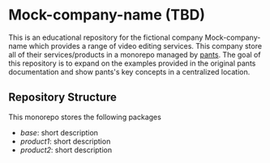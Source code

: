 # Mock-company-name (TBD)

This is an educational repository for the fictional company Mock-company-name which provides a range of video editing services. This company store all of their services/products in a monorepo managed by [pants](https://www.pantsbuild.org/). The goal of this repository is to expand on the examples provided in the original pants documentation and show pants's key concepts in a centralized location.


## Repository Structure
This monorepo stores the following packages
* _base_: short description
* _product1_: short description
* _product2_: short description
